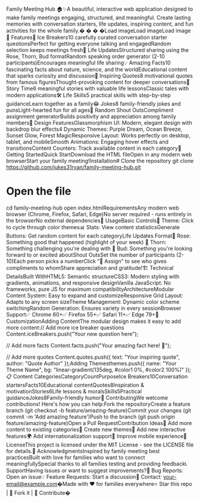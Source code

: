 Family Meeting Hub 🏠✨A beautiful, interactive web application designed to make family meetings engaging, structured, and meaningful. Create lasting memories with conversation starters, life updates, inspiring content, and fun activities for the whole family.� � � �Load imageLoad imageLoad image🌟 Features🎯 Ice Breakers10 carefully curated conversation starter questionsPerfect for getting everyone talking and engagedRandom selection keeps meetings fresh🌹 Life UpdatesStructured sharing using the Rose, Thorn, Bud formatRandom speaking order generator (2-10 participants)Encourages meaningful life sharing💡 Amazing Facts10 fascinating facts about nature, science, and the worldEducational content that sparks curiosity and discussion💬 Inspiring Quotes8 motivational quotes from famous figuresThought-provoking content for deeper conversations📖 Story Time6 meaningful stories with valuable life lessonsClassic tales with modern applications🛠️ Life Skills5 practical skills with step-by-step guidanceLearn together as a family😂 Jokes8 family-friendly jokes and punsLight-hearted fun for all ages📣 Random Shout OutsCompliment assignment generatorBuilds positivity and appreciation among family members🎨 Design FeaturesGlassmorphism UI: Modern, elegant design with backdrop blur effects4 Dynamic Themes: Purple Dream, Ocean Breeze, Sunset Glow, Forest MagicResponsive Layout: Works perfectly on desktop, tablet, and mobileSmooth Animations: Engaging hover effects and transitionsContent Counters: Track available content in each category🚀 Getting StartedQuick StartDownload the HTML fileOpen in any modern web browserStart your family meeting!Installation# Clone the repository
git clone https://github.com/jukes31ryan/family-meeting-hub.git

# Open the file
cd family-meeting-hub
open index.htmlRequirementsAny modern web browser (Chrome, Firefox, Safari, Edge)No server required - runs entirely in the browserNo external dependencies📱 UsageBasic Controls🎨 Theme: Click to cycle through color themes📊 Stats: View content statisticsGenerate Buttons: Get random content for each categoryLife Updates Format🌹 Rose: Something good that happened (highlight of your week)
🌵 Thorn: Something challenging you're dealing with
🌱 Bud: Something you're looking forward to or excited aboutShout OutsSet the number of participants (2-10)Each person picks a numberClick "🎲 Assign" to see who gives compliments to whomShare appreciation and gratitude!🏗️ Technical DetailsBuilt WithHTML5: Semantic structureCSS3: Modern styling with gradients, animations, and responsive designVanilla JavaScript: No frameworks, pure JS for maximum compatibilityArchitectureModular Content System: Easy to expand and customizeResponsive Grid Layout: Adapts to any screen sizeTheme Management: Dynamic color scheme switchingRandom Generation: Ensures variety in every sessionBrowser Support✅ Chrome 60+✅ Firefox 55+✅ Safari 11+✅ Edge 79+🔧 CustomizationAdding ContentThe modular design makes it easy to add more content:// Add more ice breaker questions
Content.iceBreakers.push("Your new question here");

// Add more facts
Content.facts.push("Your amazing fact here! 🎉");

// Add more quotes
Content.quotes.push({
    text: "Your inspiring quote",
    author: "Quote Author"
});Adding Themesthemes.push({
    name: "Your Theme Name",
    bg: "linear-gradient(135deg, #color1 0%, #color2 100%)"
});📋 Content CategoriesCategoryCountPurposeIce Breakers10Conversation startersFacts10Educational contentQuotes8Inspiration & motivationStories6Life lessons & moralsSkills5Practical guidanceJokes8Family-friendly humor🤝 ContributingWe welcome contributions! Here's how you can help:Fork the repositoryCreate a feature branch (git checkout -b feature/amazing-feature)Commit your changes (git commit -m 'Add amazing feature')Push to the branch (git push origin feature/amazing-feature)Open a Pull RequestContribution Ideas📝 Add more content to existing categories🎨 Create new themes🔧 Add new interactive features🌍 Add internationalization support📱 Improve mobile experience📄 LicenseThis project is licensed under the MIT License - see the LICENSE file for details.🙏 AcknowledgmentsInspired by family meeting best practicesBuilt with love for families who want to connect meaningfullySpecial thanks to all families testing and providing feedback📞 SupportHaving issues or want to suggest improvements?🐛 Bug Reports: Open an issue💡 Feature Requests: Start a discussion📧 Contact: your-email@example.com�Made with ❤️ for families everywhere⭐ Star this repo | 🍴 Fork it | 📝 Contribute�